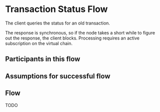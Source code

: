 # Transaction Status Flow

The client queries the status for an old transaction.

The response is synchronous, so if the node takes a short while to figure out the response, the client blocks. Processing requires an active subscription on the virtual chain.

## Participants in this flow

## Assumptions for successful flow

## Flow

TODO
